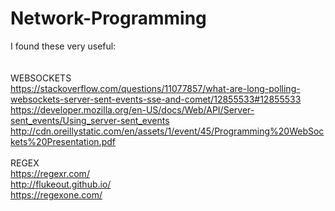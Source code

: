 # Network-Programming


I found these very useful: <br> <br>
<br>WEBSOCKETS<br>
https://stackoverflow.com/questions/11077857/what-are-long-polling-websockets-server-sent-events-sse-and-comet/12855533#12855533 <br>
https://developer.mozilla.org/en-US/docs/Web/API/Server-sent_events/Using_server-sent_events <br>
http://cdn.oreillystatic.com/en/assets/1/event/45/Programming%20WebSockets%20Presentation.pdf <br>
<br>REGEX<br>
https://regexr.com/<br>
http://flukeout.github.io/<br>
https://regexone.com/<br>

